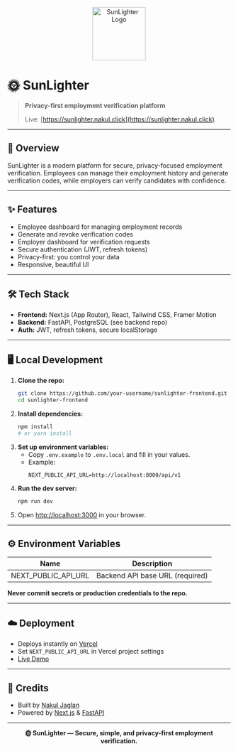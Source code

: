 
<p align="center">
  <img src="/letter.png" alt="SunLighter Logo" width="120" height="120" />
</p>

# 🌞 SunLighter

> **Privacy-first employment verification platform**
>
> Live: [https://sunlighter.nakul.click](https://sunlighter.nakul.click)

---

## 🚀 Overview

SunLighter is a modern platform for secure, privacy-focused employment verification. Employees can manage their employment history and generate verification codes, while employers can verify candidates with confidence.

---

## ✨ Features

- Employee dashboard for managing employment records
- Generate and revoke verification codes
- Employer dashboard for verification requests
- Secure authentication (JWT, refresh tokens)
- Privacy-first: you control your data
- Responsive, beautiful UI

---

## 🛠️ Tech Stack

- **Frontend:** Next.js (App Router), React, Tailwind CSS, Framer Motion
- **Backend:** FastAPI, PostgreSQL (see backend repo)
- **Auth:** JWT, refresh tokens, secure localStorage

---

## 🖥️ Local Development

1. **Clone the repo:**
   ```bash
   git clone https://github.com/your-username/sunlighter-frontend.git
   cd sunlighter-frontend
   ```
2. **Install dependencies:**
   ```bash
   npm install
   # or yarn install
   ```
3. **Set up environment variables:**
   - Copy `.env.example` to `.env.local` and fill in your values.
   - Example:
     ```env
     NEXT_PUBLIC_API_URL=http://localhost:8000/api/v1
     ```
4. **Run the dev server:**
   ```bash
   npm run dev
   ```
5. Open [http://localhost:3000](http://localhost:3000) in your browser.

---

## ⚙️ Environment Variables

| Name                  | Description                        |
|-----------------------|------------------------------------|
| NEXT_PUBLIC_API_URL   | Backend API base URL (required)    |

**Never commit secrets or production credentials to the repo.**

---

## ☁️ Deployment

- Deploys instantly on [Vercel](https://vercel.com/)
- Set `NEXT_PUBLIC_API_URL` in Vercel project settings
- [Live Demo](https://sunlighter.nakul.click)

---

## 🙌 Credits

- Built by [Nakul Jaglan](mailto:jaglan.nakul@gmail.com)
- Powered by [Next.js](https://nextjs.org/) & [FastAPI](https://fastapi.tiangolo.com/)

---

<p align="center"><b>🌞 SunLighter — Secure, simple, and privacy-first employment verification.</b></p>